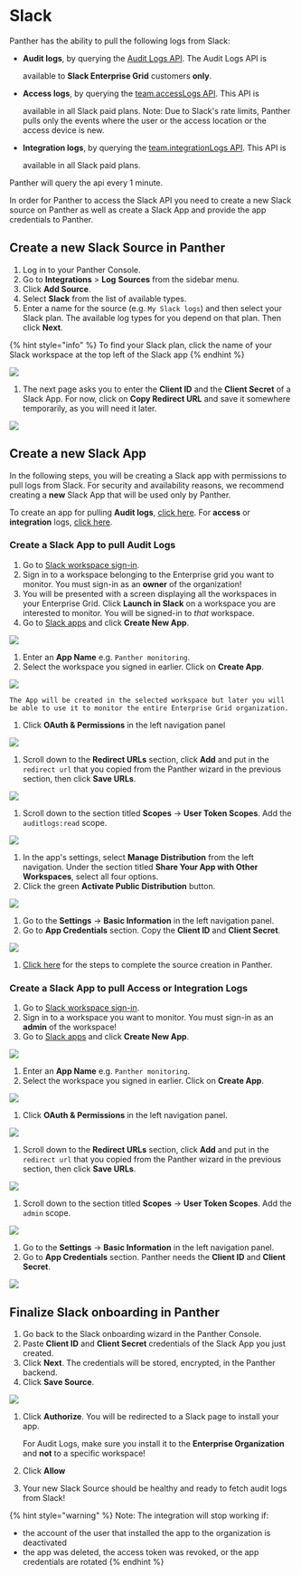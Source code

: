 # Slack

Panther has the ability to pull the following logs from Slack:

*   **Audit logs**, by querying the [Audit Logs API](https://api.slack.com/admins/audit-logs). The Audit Logs API is

    available to **Slack Enterprise Grid** customers **only**.
*   **Access logs**, by querying the [team.accessLogs API](https://api.slack.com/methods/team.accessLogs). This API is

    available in all Slack paid plans. Note: Due to Slack's rate limits, Panther pulls only the events where the user or the access location or the access device is new.
*   **Integration logs**, by querying the [team.integrationLogs API](https://api.slack.com/methods/team.integrationLogs). This API is

    available in all Slack paid plans.

Panther will query the api every 1 minute.

In order for Panther to access the Slack API you need to create a new Slack source on Panther as well as create a Slack App and provide the app credentials to Panther.

## Create a new Slack Source in Panther

1. Log in to your Panther Console.
2. Go to **Integrations** > **Log** **Sources** from the sidebar menu.
3. Click **Add Source**.
4. Select **Slack** from the list of available types.
5. Enter a name for the source (e.g. `My Slack logs`) and then select your Slack plan. The available log types for you depend on that plan. Then click **Next**.

{% hint style="info" %}
To find your Slack plan, click the name of your Slack workspace at the top left of the Slack app
{% endhint %}

![](../../../../.gitbook/assets/slack-name-plan.png)

1. The next page asks you to enter the **Client ID** and the **Client Secret** of a Slack App. For now, click on **Copy Redirect URL** and save it somewhere temporarily, as you will need it later.

![](../../../../.gitbook/assets/slack-setup-page2.png)

## Create a new Slack App

In the following steps, you will be creating a Slack app with permissions to pull logs from Slack. For security and availability reasons, we recommend creating a **new** Slack App that will be used only by Panther.

To create an app for pulling **Audit logs**, [click here](slack.md#audit-logs). For **access** or **integration** logs, [click here](slack.md#access-logs).

### Create a Slack App to pull Audit Logs <a href="#audit-logs" id="audit-logs"></a>

1. Go to [Slack workspace sign-in](https://slack.com/workspace-signin).
2. Sign in to a workspace belonging to the Enterprise grid you want to monitor. You must sign-in as an **owner** of the organization!
3. You will be presented with a screen displaying all the workspaces in your Enterprise Grid. Click **Launch in Slack** on a workspace you are interested to monitor. You will be signed-in to _that_ workspace.
4. Go to [Slack apps](https://api.slack.com/apps) and click **Create New App**.

![](../../../../.gitbook/assets/slack-setup-page3.png)

1. Enter an **App Name** e.g. `Panther monitoring`.
2. Select the workspace you signed in earlier. Click on **Create App**.

![](../../../../.gitbook/assets/slack-setup-page4.png)

```
The App will be created in the selected workspace but later you will be able to use it to monitor the entire Enterprise Grid organization.
```

1. Click **OAuth & Permissions** in the left navigation panel

![](../../../../.gitbook/assets/slack-setup-page5.png)

1. Scroll down to the **Redirect URLs** section, click **Add** and put in the `redirect url` that you copied from the Panther wizard in the previous section, then click **Save URLs**.

![](../../../../.gitbook/assets/slack-setup-page6.png)

1. Scroll down to the section titled **Scopes** -> **User Token Scopes**. Add the `auditlogs:read` scope.

![](../../../../.gitbook/assets/slack-setup-page7.png)

1. In the app's settings, select **Manage Distribution** from the left navigation. Under the section titled **Share Your App with Other Workspaces**, select all four options.
2. Click the green **Activate Public Distribution** button.

![](../../../../.gitbook/assets/slack-setup-page8.png)

1. Go to the **Settings** -> **Basic Information** in the left navigation panel.
2. Go to **App Credentials** section. Copy the **Client ID** and **Client Secret**.

![](../../../../.gitbook/assets/slack-setup-page9.png)

1. [Click here](slack.md#finalize) for the steps to complete the source creation in Panther.

### Create a Slack App to pull Access or Integration Logs <a href="#access-logs" id="access-logs"></a>

1. Go to [Slack workspace sign-in](https://slack.com/workspace-signin).
2. Sign in to a workspace you want to monitor. You must sign-in as an **admin** of the workspace!
3. Go to [Slack apps](https://api.slack.com/apps) and click **Create New App**.

![](../../../../.gitbook/assets/slack-setup-page3.png)

1. Enter an **App Name** e.g. `Panther monitoring`.
2. Select the workspace you signed in earlier. Click on **Create App**.

![](../../../../.gitbook/assets/slack-setup-page4.png)

1. Click **OAuth & Permissions** in the left navigation panel.

![](../../../../.gitbook/assets/slack-setup-page5.png)

1. Scroll down to the **Redirect URLs** section, click **Add** and put in the `redirect url` that you copied from the Panther wizard in the previous section, then click **Save URLs**.

![](../../../../.gitbook/assets/slack-setup-page6.png)

1. Scroll down to the section titled **Scopes** -> **User Token Scopes**. Add the `admin` scope.

![](../../../../.gitbook/assets/slack-setup-admin-scope.png)

1. Go to the **Settings** -> **Basic Information** in the left navigation panel.
2. Go to **App Credentials** section. Panther needs the **Client ID** and **Client Secret**.

![](../../../../.gitbook/assets/slack-setup-page9.png)

## Finalize Slack onboarding in Panther <a href="#finalize" id="finalize"></a>

1. Go back to the Slack onboarding wizard in the Panther Console.
2. Paste **Client ID** and **Client Secret** credentials of the Slack App you just created.
3. Click **Next**. The credentials will be stored, encrypted, in the Panther backend.
4. Click **Save Source**.

![](../../../../.gitbook/assets/slack-setup-page10.png)

1.  Click **Authorize**. You will be redirected to a Slack page to install your app.

    For Audit Logs, make sure you install it to the **Enterprise Organization** and **not** to a specific workspace!
2. Click **Allow**
3. Your new Slack Source should be healthy and ready to fetch audit logs from Slack!

{% hint style="warning" %}
Note: The integration will stop working if:

* the account of the user that installed the app to the organization is deactivated
* the app was deleted, the access token was revoked, or the app credentials are rotated
{% endhint %}
